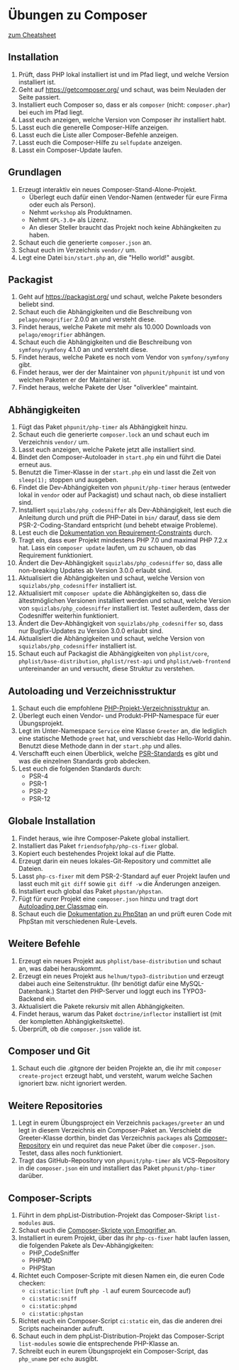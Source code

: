 # Übungen zu Composer

[zum Cheatsheet](composer-cheatsheet-de.md)

## Installation
1. Prüft, dass PHP lokal installiert ist und im Pfad liegt, und welche Version
   installiert ist.
1. Geht auf https://getcomposer.org/ und schaut, was beim Neuladen der Seite
   passiert.
1. Installiert euch Composer so, dass er als `composer`
   (nicht: `composer.phar`) bei euch im Pfad liegt.
1. Lasst euch anzeigen, welche Version von Composer ihr installiert habt.
1. Lasst euch die generelle Composer-Hilfe anzeigen.
1. Lasst euch die Liste aller Composer-Befehle anzeigen.
1. Lasst euch die Composer-Hilfe zu `selfupdate` anzeigen.
1. Lasst ein Composer-Update laufen.

## Grundlagen
1. Erzeugt interaktiv ein neues Composer-Stand-Alone-Projekt.
   - Überlegt euch dafür einen Vendor-Namen (entweder für eure Firma oder euch
     als Person).
   - Nehmt `workshop` als Produktnamen.
   - Nehmt `GPL-3.0+` als Lizenz.
   - An dieser Steller braucht das Projekt noch keine Abhängkeiten zu haben.
1. Schaut euch die generierte `composer.json` an.
1. Schaut euch im Verzeichnis `vendor/` um.
1. Legt eine Datei `bin/start.php` an, die "Hello world!" ausgibt.

## Packagist
1. Geht auf https://packagist.org/ und schaut, welche Pakete besonders beliebt
   sind.
1. Schaut euch die Abhängigkeiten und die Beschreibung von `pelago/emogrifier`
   2.0.0 an und versteht diese.
1. Findet heraus, welche Pakete mit mehr als 10.000 Downloads von
   `pelago/emogrifier` abhängen.
1. Schaut euch die Abhängigkeiten und die Beschreibung von `symfony/symfony`
   4.1.0 an und versteht diese.
1. Findet heraus, welche Pakete es noch vom Vendor von `symfony/symfony` gibt.
1. Findet heraus, wer der der Maintainer von `phpunit/phpunit` ist und von
   welchen Paketen er der Maintainer ist.
1. Findet heraus, welche Pakete der User "oliverklee" maintaint.

## Abhängigkeiten
1. Fügt das Paket `phpunit/php-timer` als Abhängigkeit hinzu.
1. Schaut euch die generierte `composer.lock` an und schaut euch im Verzeichnis
   `vendor/` um.
1. Lasst euch anzeigen, welche Pakete jetzt alle installiert sind.
1. Bindet den Composer-Autoloader in `start.php` ein und führt die Datei erneut
   aus.
1. Benutzt die Timer-Klasse in der `start.php` ein und lasst die Zeit
   von `sleep(1);` stoppen und ausgeben.
1. Findet die Dev-Abhängigkeiten von `phpunit/php-timer` heraus (entweder
   lokal in `vendor` oder auf Packagist) und schaut nach, ob diese installiert
   sind.
1. Installiert `squizlabs/php_codesniffer` als Dev-Abhängigkeit, lest euch die
   Anleitung durch und prüft die PHP-Datei in `bin/` darauf, dass sie dem
   PSR-2-Coding-Standard entspricht (und behebt etwaige Probleme).
1. Lest euch die
   [Dokumentation von Requirement-Constraints](https://getcomposer.org/doc/articles/versions.md)
   durch.
1. Tragt ein, dass euer Projekt mindestens PHP 7.0 und maximal PHP 7.2.x hat.
   Lass ein `composer update` laufen, um zu schauen, ob das Requirement
   funktioniert.
1. Ändert die Dev-Abhängigkeit `squizlabs/php_codesniffer` so, dass alle
   non-breaking Updates ab Version 3.0.0 erlaubt sind.
1. Aktualisiert die Abhängigkeiten und schaut, welche Version von
   `squizlabs/php_codesniffer` installiert ist.
1. Aktualisiert mit `composer update` die Abhängigkeiten so, dass die
   ältestmöglichen Versionen installiert werden und schaut, welche Version von
   `squizlabs/php_codesniffer` installiert ist. Testet außerdem, dass der
   Codesniffer weiterhin funktioniert.
1. Ändert die Dev-Abhängigkeit von `squizlabs/php_codesniffer` so, dass nur
   Bugfix-Updates zu Version 3.0.0 erlaubt sind.
1. Aktualisiert die Abhängigkeiten und schaut, welche Version von
   `squizlabs/php_codesniffer` installiert ist.
1. Schaut euch auf Packagist die Abhängigkeiten von `phplist/core`,
   `phplist/base-distribution`, `phplist/rest-api` und `phplist/web-frontend`
   untereinander an und versucht, diese Struktur zu verstehen.

## Autoloading und Verzeichnisstruktur
1. Schaut euch die empfohlene
   [PHP-Projekt-Verzeichnisstruktur](https://github.com/php-pds/skeleton) an.
1. Überlegt euch einen Vendor- und Produkt-PHP-Namespace für euer
   Übungsprojekt.
1. Legt im Unter-Namespace `Service` eine Klasse `Greeter` an, die lediglich eine
   statische Methode `greet` hat, und verschiebt das Hello-World dahin. Benutzt
   diese Methode dann in der `start.php` und alles.
1. Verschafft euch einen Überblick, welche [PSR-Standards](https://www.php-fig.org/psr/)
   es gibt und was die einzelnen Standards grob abdecken.
1. Lest euch die folgenden Standards durch:
   - PSR-4
   - PSR-1
   - PSR-2
   - PSR-12

## Globale Installation
1. Findet heraus, wie ihre Composer-Pakete global installiert.
1. Installiert das Paket `friendsofphp/php-cs-fixer` global.
1. Kopiert euch bestehendes Projekt lokal auf die Platte.
1. Erzeugt darin ein neues lokales-Git-Repository und committet alle Dateien.
1. Lasst `php-cs-fixer` mit dem PSR-2-Standard auf euer Projekt laufen und
   lasst euch mit `git diff` sowie `git diff -w` die Änderungen anzeigen.
1. Installiert euch global das Paket `phpstan/phpstan`.
1. Fügt für eurer Projekt eine `composer.json` hinzu und tragt dort [Autoloading
   per Classmap](https://getcomposer.org/doc/04-schema.md#classmap) ein.
1. Schaut euch die [Dokumentation zu PhpStan](https://github.com/phpstan/phpstan)
   an und prüft euren Code mit PhpStan mit verschiedenen Rule-Levels.

## Weitere Befehle
1. Erzeugt ein neues Projekt aus `phplist/base-distribution` und schaut an, was
   dabei herauskommt.
1. Erzeugt ein neues Projekt aus `helhum/typo3-distribution` und erzeugt dabei
   auch eine Seitenstruktur. (Ihr benötigt dafür eine MySQL-Datenbank.)
   Startet den PHP-Server und loggt euch ins TYPO3-Backend ein.
1. Aktualisiert die Pakete rekursiv mit allen Abhängigkeiten.
1. Findet heraus, warum das Paket `doctrine/inflector` installiert ist (mit
   der kompletten Abhängigkeitskette).
1. Überprüft, ob die `composer.json` valide ist.

## Composer und Git
1. Schaut euch die .gitgnore der beiden Projekte an, die ihr mit
   `composer create-project` erzeugt habt, und versteht, warum welche Sachen
   ignoriert bzw. nicht ignoriert werden.

## Weitere Repositories
1. Legt in eurem Übungsproject ein Verzeichnis `packages/greeter` an und legt
   in diesem Verzeichnis ein Composer-Paket an. Verschiebt die Greeter-Klasse
   dorthin, bindet das Verzeichnis `packages` als
   [Composer-Repository](https://getcomposer.org/doc/05-repositories.md) ein
   und requiret das neue Paket über die `composer.json`. Testet, dass alles
   noch funktioniert.
1. Tragt das GitHub-Repository von `phpunit/php-timer` als VCS-Repository in
   die `composer.json` ein und installiert das Paket `phpunit/php-timer`
   darüber.

## Composer-Scripts
1. Führt in dem phpList-Distribution-Projekt das Composer-Skript
   `list-modules` aus.
1. Schaut euch die [Composer-Skripte von Emogrifier
   ](https://github.com/MyIntervals/emogrifier/blob/master/composer.json)
   an.
1. Installiert in eurem Projekt, über das ihr `php-cs-fixer` habt laufen
   lassen, die folgenden Pakete als Dev-Abhängigkeiten:
   - PHP_CodeSniffer
   - PHPMD
   - PHPStan
1. Richtet euch Composer-Scripte mit diesen Namen ein, die euren Code checken:
   - `ci:static:lint` (ruft `php -l` auf eurem Sourcecode auf)
   - `ci:static:sniff`
   - `ci:static:phpmd`
   - `ci:static:phpstan`
1. Richtet euch ein Composer-Script `ci:static` ein, das die anderen drei
   Scripts nacheinander aufruft.
1. Schaut euch in dem phpList-Distribution-Projekt das Composer-Script
   `list-modules` sowie die entsprechende PHP-Klasse an.
1. Schreibt euch in eurem Übungsprojekt ein Composer-Script, das `php_uname`
   per `echo` ausgibt.
